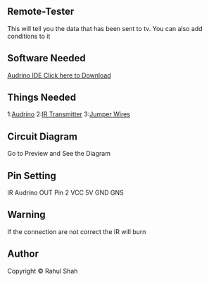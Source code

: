 ## Remote-Tester
This will tell you the data that has been sent to tv.
You can also add conditions to it

## Software Needed
<a href="https://downloads.arduino.cc/arduino-1.8.13-windows.exe">Audrino IDE Click here to Download</a>

## Things Needed
1:<a href="https://www.amazon.in/Robotbanao-Atmega328p-Cable-Length-Black/dp/B06XBMB9T1/ref=pd_lpo_147_t_0/260-5162631-0791216?_encoding=UTF8&pd_rd_i=B06XBMB9T1&pd_rd_r=193be5ac-3539-4c75-a3b1-b27ed1642e63&pd_rd_w=Hgoso&pd_rd_wg=NQ4Pu&pf_rd_p=5030d525-cf46-44d2-b8ab-784e67b32c8c&pf_rd_r=1ZQQE4BGEQRMY1VTV294&psc=1&refRID=1ZQQE4BGEQRMY1VTV294">Audrino</a>
2:<a href="https://www.amazon.in/TSOP1738-Receiver-IR333-Transmitter-Combo/dp/B092Q91FYH/ref=sr_1_22?crid=1DTFJR13SKKDT&dchild=1&keywords=ir+transmitter&qid=1618832500&s=industrial&sprefix=ir+tra%2Cindustrial%2C310&sr=1-22">IR Transmitter</a>
3:<a href="https://www.amazon.in/COREETRONIX-DuPont-Breadboard-Jumper-Female/dp/B08LQNRT76/ref=sr_1_2_sspa?crid=OWAJN9DMU0WD&dchild=1&keywords=jumper+wires+male+to+female&qid=1618832580&s=industrial&sprefix=jum%2Cindustrial%2C316&sr=1-2-spons&psc=1&spLa=ZW5jcnlwdGVkUXVhbGlmaWVyPUExQ0dFMkJLNU5XTUVTJmVuY3J5cHRlZElkPUEwMTkwMDI1T1ZHTldBVlI2UzNZJmVuY3J5cHRlZEFkSWQ9QTA4OTg0MzcyMDFJWFJFOFM2WjRWJndpZGdldE5hbWU9c3BfYXRmJmFjdGlvbj1jbGlja1JlZGlyZWN0JmRvTm90TG9nQ2xpY2s9dHJ1ZQ==">Jumper Wires</a>

## Circuit Diagram
Go to Preview and See the Diagram

## Pin Setting
IR     Audrino
OUT     Pin 2
VCC     5V
GND     GNS

## Warning
If the connection are not correct the IR will burn

## Author
Copyright © Rahul Shah
 
